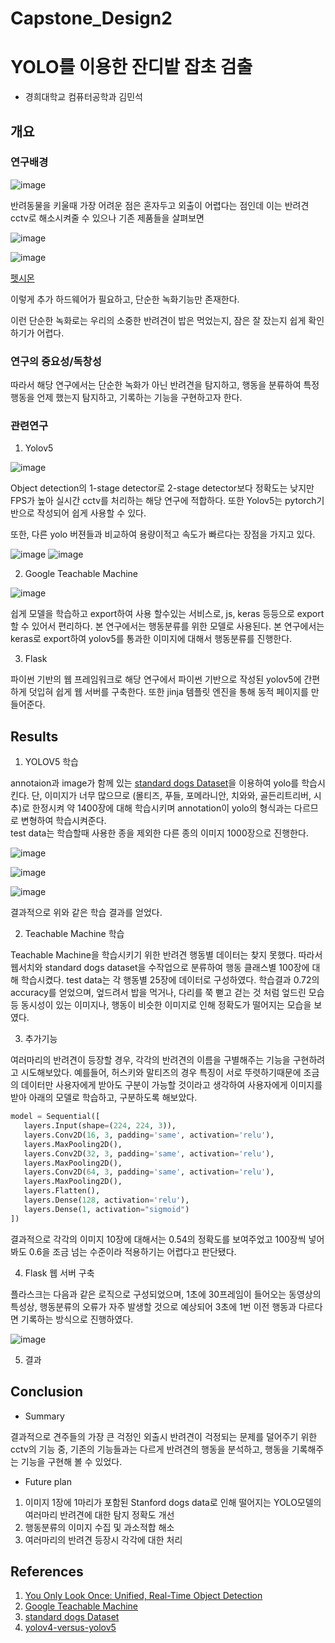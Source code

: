 # 
# Capstone_Design2
# YOLO를 이용한 잔디밭 잡초 검출
* 경희대학교 컴퓨터공학과 김민석

## 개요
### 연구배경

![image](https://user-images.githubusercontent.com/72953874/204126378-34d7b8c2-1b7b-4f85-979d-e8a07c7aee86.png)

반려동물을 키울때 가장 어려운 점은 혼자두고 외출이 어렵다는 점인데 이는 반려견 cctv로 해소시켜줄 수 있으나 기존 제품들을 살펴보면

![image](https://user-images.githubusercontent.com/72953874/204127038-c42fc83d-f830-4860-a2ec-c0c8465602e9.png)

![image](https://user-images.githubusercontent.com/72953874/204127254-d0f074ae-bfc5-4391-8583-fc3c9951bb2c.png)

[펫시몬](https://play.google.com/store/apps/details?id=com.code.trakq.security)

이렇게 추가 하드웨어가 필요하고, 단순한 녹화기능만 존재한다.

이런 단순한 녹화로는 우리의 소중한 반려견이 밥은 먹었는지, 잠은 잘 잤는지 쉽게 확인하기가 어렵다.

### 연구의 중요성/독창성
따라서 해당 연구에서는 단순한 녹화가 아닌 반려견을 탐지하고, 행동을 분류하여 특정 행동을 언제 했는지 탐지하고, 기록하는 기능을 구현하고자 한다.

### 관련연구

1. Yolov5

![image](https://user-images.githubusercontent.com/72953874/204129399-d6973f11-36bc-41eb-b608-5932c09e65e3.png)

Object detection의 1-stage detector로 2-stage detector보다 정확도는 낮지만 FPS가 높아 실시간 cctv를 처리하는 해당 연구에 적합하다. 또한 Yolov5는 pytorch기반으로 작성되어 쉽게 사용할 수 있다.<br>

또한, 다른 yolo 버젼들과 비교하여 용량이적고 속도가 빠르다는 장점을 가지고 있다.

![image](https://user-images.githubusercontent.com/72953874/204129631-19418d3f-66e3-41ba-add1-9a0bfd45d0bf.png)
![image](https://user-images.githubusercontent.com/72953874/204129632-90e835a2-7d0b-41d3-9cbc-eeb2e8c1105d.png)


2. Google Teachable Machine

![image](https://user-images.githubusercontent.com/72953874/204129504-1ae917f4-cce3-4c3f-bbe9-4956a7911e33.png)

쉽게 모델을 학습하고 export하여 사용 할수있는 서비스로, js, keras 등등으로 export 할 수 있어서 편리하다. 본 연구에서는 행동분류를 위한 모델로 사용된다. 본 연구에서는 keras로 export하여 yolov5를 통과한 이미지에 대해서 행동분류를 진행한다.

3. Flask

파이썬 기반의 웹 프레임워크로 해당 연구에서 파이썬 기반으로 작성된 yolov5에 간편하게 덧입혀 쉽게 웹 서버를 구축한다. 또한 jinja 템플릿 엔진을 통해 동적 페이지를 만들어준다.


## Results
1. YOLOV5 학습

annotaion과 image가 함께 있는 [standard dogs Dataset](http://vision.stanford.edu/aditya86/ImageNetDogs/)을 이용하여 yolo를 학습시킨다. 단, 이미지가 너무 많으므로 (몰티즈, 푸들, 포메라니안, 치와와, 골든리트리버, 시추)로 한정시켜 약 1400장에 대해 학습시키며 annotation이 yolo의 형식과는 다르므로 변형하여 학습시켜준다.<br>
test data는 학습할때 사용한 종을 제외한 다른 종의 이미지 1000장으로 진행한다.


![image](https://user-images.githubusercontent.com/72953874/204130906-9877208b-dfac-4a9f-8a88-21ac93f75774.png)

![image](https://user-images.githubusercontent.com/72953874/204130918-ba3e2bf0-d82b-4b7a-95e9-06c82c81a8f4.png)

![image](https://user-images.githubusercontent.com/72953874/204130924-fdf966d8-c2d1-40a6-860e-b2dbd4c0dc94.png)

결과적으로 위와 같은 학습 결과를 얻었다.


2. Teachable Machine 학습

Teachable Machine을 학습시키기 위한 반려견 행동별 데이터는 찾지 못했다. 따라서 웹서치와 standard dogs dataset을 수작업으로 분류하여 행동 클래스별 100장에 대해 학습시켰다.
test data는 각 행동별 25장에 데이터로 구성하였다. 학습결과 0.72의 accuracy를 얻었으며, 엎드려서 밥을 먹거나, 다리를 쭉 뻗고 걷는 것 처럼 엎드린 모습 등 동시성이 있는 이미지나, 행동이 비슷한 이미지로 인해 정확도가 떨어지는 모습을 보였다.

3. 추가기능 

여러마리의 반려견이 등장할 경우, 각각의 반려견의 이름을 구별해주는 기능을 구현하려고 시도해보았다. 예를들어, 허스키와 말티즈의 경우 특징이 서로 뚜렷하기때문에 조금의 데이터만 사용자에게 받아도 구분이 가능할 것이라고 생각하여 사용자에게 이미지를 받아 아래의 모델로 학습하고, 구분하도록 해보았다.

``` python
model = Sequential([
   layers.Input(shape=(224, 224, 3)),
   layers.Conv2D(16, 3, padding='same', activation='relu'),
   layers.MaxPooling2D(),
   layers.Conv2D(32, 3, padding='same', activation='relu'),
   layers.MaxPooling2D(),
   layers.Conv2D(64, 3, padding='same', activation='relu'),
   layers.MaxPooling2D(),
   layers.Flatten(),
   layers.Dense(128, activation='relu'),
   layers.Dense(1, activation="sigmoid")
])
```

결과적으로 각각의 이미지 10장에 대해서는 0.54의 정확도를 보여주었고 100장씩 넣어봐도 0.6을 조금 넘는 수준이라 적용하기는 어렵다고 판단됐다.

4. Flask 웹 서버 구축

플라스크는 다음과 같은 로직으로 구성되었으며, 1초에 30프레임이 들어오는 동영상의 특성상, 행동분류의 오류가 자주 발생할 것으로 예상되어 3초에 1번 이전 행동과 다르다면 기록하는 방식으로 진행하였다.

![image](https://user-images.githubusercontent.com/72953874/204131117-9710f54a-3a26-4f55-b0c0-5e0413d645de.png)


5. 결과

## Conclusion
* Summary

결과적으로 견주들의 가장 큰 걱정인 외출시 반려견이 걱정되는 문제를 덜어주기 위한 cctv의 기능 중, 기존의 기능들과는 다르게 반려견의 행동을 분석하고, 행동을 기록해주는 기능을 구현해 볼 수 있었다.

* Future plan
1. 이미지 1장에 1마리가 포함된 Stanford dogs data로 인해 떨어지는 YOLO모델의 여러마리 반려견에 대한 탐지 정확도 개선
2. 행동분류의 이미지 수집 및 과소적합 해소
3. 여러마리의 반려견 등장시 각각에 대한 처리


## References
1. [You Only Look Once: Unified, Real-Time Object Detection](https://arxiv.org/abs/1506.02640)
2. [Google Teachable Machine](https://teachablemachine.withgoogle.com/)
3. [standard dogs Dataset](http://vision.stanford.edu/aditya86/ImageNetDogs/)
4. [yolov4-versus-yolov5](https://blog.roboflow.com/yolov4-versus-yolov5/)
